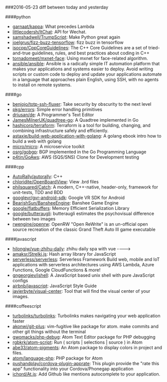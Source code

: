 ###2016-05-23
diff between today and yesterday

####python
* [garnaat/kappa](https://github.com/garnaat/kappa): What precedes Lambda
* [littlecodersh/ItChat](https://github.com/littlecodersh/ItChat): API for Wechat. 
* [samshadwell/TrumpScript](https://github.com/samshadwell/TrumpScript): Make Python great again
* [joelgrus/fizz-buzz-tensorflow](https://github.com/joelgrus/fizz-buzz-tensorflow): fizz buzz in tensorflow
* [isocpp/CppCoreGuidelines](https://github.com/isocpp/CppCoreGuidelines): The C++ Core Guidelines are a set of tried-and-true guidelines, rules, and best practices about coding in C++
* [tornadomeet/mxnet-face](https://github.com/tornadomeet/mxnet-face): Using mxnet for face-related algorithm.
* [ansible/ansible](https://github.com/ansible/ansible): Ansible is a radically simple IT automation platform that makes your applications and systems easier to deploy. Avoid writing scripts or custom code to deploy and update your applications automate in a language that approaches plain English, using SSH, with no agents to install on remote systems.

####go
* [benjojo/totp-ssh-fluxer](https://github.com/benjojo/totp-ssh-fluxer): Take security by obscurity to the next level
* [pkg/errors](https://github.com/pkg/errors): Simple error handling primitives
* [driusan/de](https://github.com/driusan/de): A Programmer's Text Editor
* [JamesMilnerUK/quadtree-go](https://github.com/JamesMilnerUK/quadtree-go): A Quadtree implemented in Go
* [hashicorp/terraform](https://github.com/hashicorp/terraform): Terraform is a tool for building, changing, and combining infrastructure safely and efficiently.
* [astaxie/build-web-application-with-golang](https://github.com/astaxie/build-web-application-with-golang): A golang ebook intro how to build a web with golang
* [micro/micro](https://github.com/micro/micro): A microservice toolkit
* [osrg/gobgp](https://github.com/osrg/gobgp): BGP implemented in the Go Programming Language
* [p4tin/GoAws](https://github.com/p4tin/GoAws): AWS (SQS/SNS) Clone for Development testing

####cpp
* [AutoRally/autorally](https://github.com/AutoRally/autorally): C++
* [chloridite/OpenBoardView](https://github.com/chloridite/OpenBoardView): View .brd files
* [philsquared/Catch](https://github.com/philsquared/Catch): A modern, C++-native, header-only, framework for unit-tests, TDD and BDD
* [googlevr/gvr-android-sdk](https://github.com/googlevr/gvr-android-sdk): Google VR SDK for Android
* [BearishSun/BansheeEngine](https://github.com/BearishSun/BansheeEngine): Banshee Game Engine
* [google/flatbuffers](https://github.com/google/flatbuffers): Memory Efficient Serialization Library
* [google/butteraugli](https://github.com/google/butteraugli): butteraugli estimates the psychovisual difference between two images
* [rwengine/openrw](https://github.com/rwengine/openrw): OpenRW "Open ReWrite" is an un-official open source recreation of the classic Grand Theft Auto III game executable

####javascript
* [hilongjw/vue-zhihu-daily](https://github.com/hilongjw/vue-zhihu-daily): zhihu daily spa with vue  ---->
* [amaksr/Strelki.js](https://github.com/amaksr/Strelki.js): Hash array library for JavaScript
* [serverless/serverless](https://github.com/serverless/serverless): Serverless Framework  Build web, mobile and IoT applications with serverless architectures using AWS Lambda, Azure Functions, Google CloudFunctions & more! 
* [gngeorgiev/jshell](https://github.com/gngeorgiev/jshell):  A JavaScript based unix shell with pure JavaScript configs
* [airbnb/javascript](https://github.com/airbnb/javascript): JavaScript Style Guide
* [javierbyte/visual-center](https://github.com/javierbyte/visual-center): Tool that will find the visual center of your images.

####coffeescript
* [turbolinks/turbolinks](https://github.com/turbolinks/turbolinks): Turbolinks makes navigating your web application faster
* [akonwi/git-plus](https://github.com/akonwi/git-plus): vim-fugitive like package for atom. make commits and other git things without the terminal
* [gwomacks/php-debug](https://github.com/gwomacks/php-debug): Atom Text Editor package for PHP debugging
* [rgbkrk/atom-script](https://github.com/rgbkrk/atom-script):  Run ( scripts | selections | source ) in Atom
* [abe33/atom-pigments](https://github.com/abe33/atom-pigments): An Atom package to display colors in project and files.
* [atom/language-php](https://github.com/atom/language-php): PHP package for Atom
* [pushandplay/cordova-plugin-apprate](https://github.com/pushandplay/cordova-plugin-apprate): This plugin provide the "rate this app" functionality into your Cordova/Phonegap application
* [ichord/At.js](https://github.com/ichord/At.js): Add Github like mentions autocomplete to your application.
